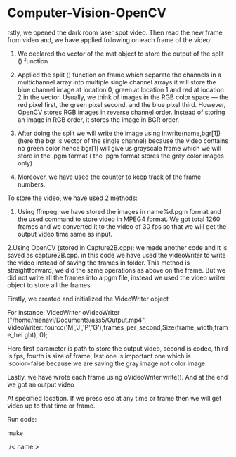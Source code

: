# Computer-Vision-OpenCV


rstly, we opened the dark room laser spot video. Then read the new frame from 
video and, we have applied following on each frame of the video:
1. We declared the vector of the mat object to store the output of the split () 
function

2. Applied the split () function on frame which separate the channels in a 
multichannel array into multiple single channel arrays.it will store the 
blue channel image at location 0, green at location 1 and red at location 
2 in the vector. Usually, we think of images in the RGB color space — the 
red pixel first, the green pixel second, and the blue pixel third. However, 
OpenCV stores RGB images in reverse channel order. Instead of storing an 
image in RGB order, it stores the image in BGR order.

3. After doing the split we will write the image using inwrite(name,bgr[1]) (here 
the bgr is vector of the single channel) because the video contains no green 
color hence bgr[1] will give us grayscale frame which we will store in the 
.pgm format ( the .pgm format stores the gray color images only) 

4. Moreover, we have used the counter to keep track of the frame numbers.

To store the video, we have used 2 methods:
1. Using ffmpeg: we have stored the images in name%d.pgm format and the used 
command to store video in MPEG4 format. We got total 1260 frames and we 
converted it to the video of 30 fps so that we will get the output video time same as 
input.

2.Using OpenCV (stored in Capture2B.cpp): we made another code and it is saved 
as capture2B.cpp. in this code we have used the videoWriter to write the video 
instead of saving the frames in folder. This method is straightforward, we did the 
same operations as above on the frame. But we did not write all the frames into a 
pgm file, instead we used the video writer object to store all the frames.

Firstly, we created and initialized the VideoWriter object 

For instance:
VideoWriter oVideoWriter ("/home/manavi/Documents/ass5/Output.mp4", 
VideoWriter::fourcc('M','J','P','G'),frames_per_second,Size(frame_width,frame_hei
ght), 0);

Here first parameter is path to store the output video, second is codec, third is fps, 
fourth is size of frame, last one is important one which is iscolor=false because we 
are saving the gray image not color image.

Lastly, we have wrote each frame using oVideoWriter.write(). And at the end we 
got an output video 

At specified location. If we press esc at any time or frame then we will get video 
up to that time or frame.

Run code:

  make
  
  ./< name >
